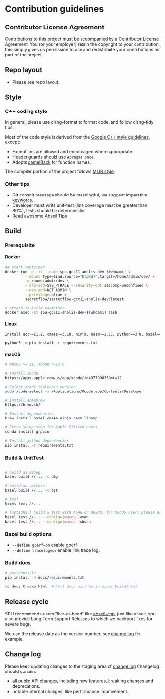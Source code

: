 # Contribution guidelines

## Contributor License Agreement

Contributions to this project must be accompanied by a Contributor License
Agreement. You (or your employer) retain the copyright to your contribution;
this simply gives us permission to use and redistribute your contributions as
part of the project.

## Repo layout

- Please see [repo layout](REPO_LAYOUT.md).

## Style

### C++ coding style

In general, please use clang-format to format code, and follow clang-tidy tips.

Most of the code style is derived from the [Google C++ style guidelines](https://google.github.io/styleguide/cppguide.html), except:

* Exceptions are allowed and encouraged where appropriate.
* Header guards should use `#pragma once`.
* Adopts [camelBack](https://llvm.org/docs/Proposals/VariableNames.html#variable-names-coding-standard-options) for function names.

The compiler portion of the project follows [MLIR style](https://mlir.llvm.org/getting_started/DeveloperGuide/#style-guide).

### Other tips

* Git commit message should be meaningful, we suggest imperative [keywords](https://github.com/joelparkerhenderson/git_commit_message#summary-keywords).
* Developer must write unit-test (line coverage must be greater than 80%), tests should be deterministic.
* Read awesome [Abseil Tips](https://abseil.io/tips/)

## Build

### Prerequisite


#### Docker
```sh
## start container
docker run -d -it --name spu-gcc11-anolis-dev-$(whoami) \
         --mount type=bind,source="$(pwd)",target=/home/admin/dev/ \
         -w /home/admin/dev \
         --cap-add=SYS_PTRACE --security-opt seccomp=unconfined \
         --cap-add=NET_ADMIN \
         --privileged=true \
         secretflow/secretflow-gcc11-anolis-dev:latest

# attach to build container
docker exec -it spu-gcc11-anolis-dev-$(whoami) bash
```

#### Linux

```sh
Install gcc>=11.2, cmake>=3.18, ninja, nasm>=2.15, python==3.8, bazel==5.1.1

python3 -m pip install -r requirements.txt
```

#### macOS

```sh
# macOS >= 11, Xcode >=13.0

# Install Xcode
https://apps.apple.com/us/app/xcode/id497799835?mt=12

# Select Xcode toolchain version
sudo xcode-select -s /Applications/Xcode.app/Contents/Developer

# Install homebrew
https://brew.sh/

# Install dependencies
brew install bazel cmake ninja nasm libomp

# Extra setup step for Apple Silicon users
conda install grpcio

# Install python dependencies
pip install -r requirements.txt
```

### Build & UnitTest

``` sh

# build as debug
bazel build //... -c dbg

# build as release
bazel build //... -c opt

# test
bazel test //...

# [optional] build & test with ASAN or UBSAN, for macOS users please use configs with macOS prefix
bazel test //... --config=[macos-]asan
bazel test //... --config=[macos-]ubsan
```

### Bazel build options

- `--define gperf=on` enable gperf
- `--define tracelog=on` enable link trace log.

### Build docs

```sh
# prerequisite
pip install -U docs/requirements.txt

cd docs & make html  # html docs will be in docs/_build/html
```


## Release cycle

SPU recommends users "live-at-head" like [abseil-cpp](https://github.com/abseil/abseil-cpp), just like abseil, spu also provide Long Term Support Releases to which we backport fixes for severe bugs.

We use the release date as the version number, see [change log](CHANGELOG.md) for example.

## Change log

Please keep updating changes to the staging area of [change log](CHANGELOG.md)
Changelog should contain:
- all public API changes, including new features, breaking changes and deprecations.
- notable internal changes, like performance improvement.
